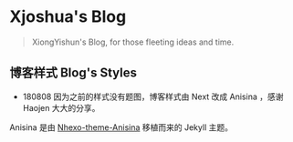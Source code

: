 # Xjoshua's Blog

> XiongYishun's Blog, for those fleeting ideas and time.

## 博客样式 Blog's Styles 

- 180808
因为之前的样式没有题图，博客样式由 Next 改成 Anisina ，感谢 Haojen 大大的分享。

Anisina 是由 [Nhexo-theme-Anisina](https://github.com/Haojen/hexo-theme-Anisina) 移植而来的 Jekyll 主题。


	